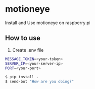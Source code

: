 # motioneye
Install and Use motioneye on raspberry pi


## How to use

1. Create .env file
```sh
MESSAGE_TOKEN=<your-token>
SERVER_IP=<your-server-ip>
PORT=<your-port>
```

```sh
$ pip install .
$ send-bot "How are you doing?"
```

